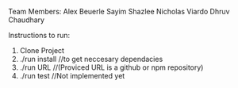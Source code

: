 Team Members:
Alex Beuerle
Sayim Shazlee 
Nicholas Viardo
Dhruv Chaudhary


Instructions to run:
1) Clone Project
2) ./run install //to get neccesary dependacies
3) ./run URL //(Proviced URL is a github or npm repository)
4) ./run test //Not implemented yet